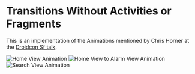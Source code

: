 # Transitions Without Activities or Fragments
This is an implementation of the Animations mentioned by Chris Horner at the [Droidcon Sf talk](https://www.youtube.com/watch?v=9Y5cbC5YrOY).



![Home View Animation](https://media.giphy.com/media/3ohs4xf0A1HtqRpjUs/giphy.gif)
![Home View to Alarm View Animation](https://media.giphy.com/media/xThtadBufVDYEMHMJO/giphy.gif)
![Search View Animation](https://media.giphy.com/media/xUOwG2GFeHpJaPVUWI/giphy.gif)
